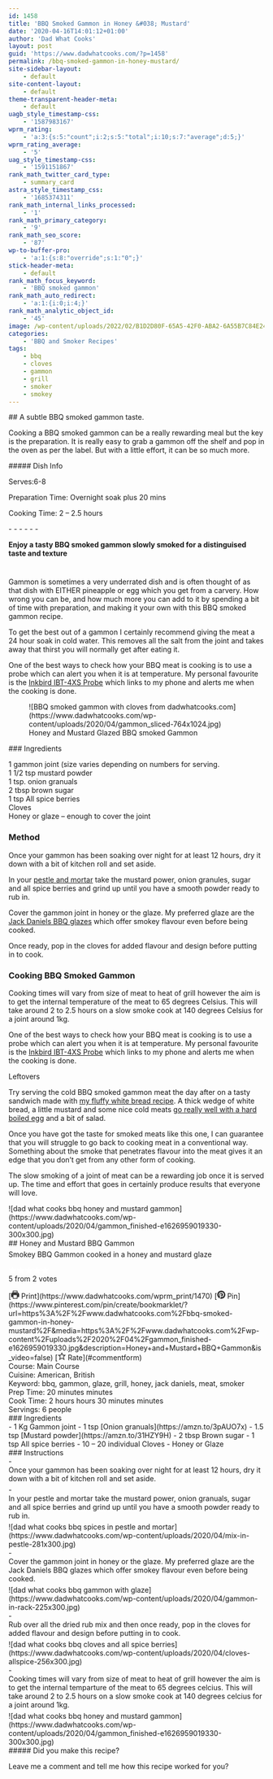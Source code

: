 ```yaml
---
id: 1458
title: 'BBQ Smoked Gammon in Honey &#038; Mustard'
date: '2020-04-16T14:01:12+01:00'
author: 'Dad What Cooks'
layout: post
guid: 'https://www.dadwhatcooks.com/?p=1458'
permalink: /bbq-smoked-gammon-in-honey-mustard/
site-sidebar-layout:
    - default
site-content-layout:
    - default
theme-transparent-header-meta:
    - default
uagb_style_timestamp-css:
    - '1587983167'
wprm_rating:
    - 'a:3:{s:5:"count";i:2;s:5:"total";i:10;s:7:"average";d:5;}'
wprm_rating_average:
    - '5'
uag_style_timestamp-css:
    - '1591151867'
rank_math_twitter_card_type:
    - summary_card
astra_style_timestamp_css:
    - '1685374311'
rank_math_internal_links_processed:
    - '1'
rank_math_primary_category:
    - '9'
rank_math_seo_score:
    - '87'
wp-to-buffer-pro:
    - 'a:1:{s:8:"override";s:1:"0";}'
stick-header-meta:
    - default
rank_math_focus_keyword:
    - 'BBQ smoked gammon'
rank_math_auto_redirect:
    - 'a:1:{i:0;i:4;}'
rank_math_analytic_object_id:
    - '45'
image: /wp-content/uploads/2022/02/B1D2D80F-65A5-42F0-ABA2-6A55B7C84E24.jpeg
categories:
    - 'BBQ and Smoker Recipes'
tags:
    - bbq
    - cloves
    - gammon
    - grill
    - smoker
    - smokey
---
```


<div class="wp-block-columns has-2-columns is-layout-flex wp-container-94"><div class="wp-block-column is-layout-flow"><div class="wp-block-uagb-advanced-heading uagb-block-e96fcf4a" id="uagb-adv-heading-03c5938b-40d8-4f39-88e1-0c6b3ec4de32">## A subtle BBQ smoked gammon taste.

   
Cooking a BBQ smoked gammon can be a really rewarding meal but the key is the preparation. It is really easy to grab a gammon off the shelf and pop in the oven as per the label. But with a little effort, it can be so much more.

</div></div><div class="wp-block-column is-layout-flow">##### Dish Info

Serves:6-8

Preparation Time: Overnight soak plus 20 mins

Cooking Time: 2 – 2.5 hours

</div></div>- - - - - -

<div class="wp-block-uagb-advanced-heading uagb-block-13f223e3" id="uagb-adv-heading-6a9f13fc-18d1-4ac1-8bfa-73c846434d98">
   
**Enjoy a tasty BBQ smoked gammon slowly smoked for a distinguised taste and texture**

</div><div aria-hidden="true" class="wp-block-spacer" style="height:25px"></div><section class="wp-block-uagb-section uagb-section__wrap uagb-section__background-undefined uagb-block-5fce026e"><div class="uagb-section__overlay"></div><div class="uagb-section__inner-wrap"><div class="wp-block-columns has-2-columns is-layout-flex wp-container-97"><div class="wp-block-column is-layout-flow">Gammon is sometimes a very underrated dish and is often thought of as that dish with EITHER pineapple or egg which you get from a carvery. How wrong you can be, and how much more you can add to it by spending a bit of time with preparation, and making it your own with this BBQ smoked gammon recipe.

To get the best out of a gammon I certainly recommend giving the meat a 24 hour soak in cold water. This removes all the salt from the joint and takes away that thirst you will normally get after eating it.<g class="gr_ gr_34 gr-alert gr_spell gr_inline_cards gr_run_anim ContextualSpelling" data-gr-id="34" id="34"></g>

One of the best ways to check how your BBQ meat is cooking is to use a probe which can alert you when it is at temperature. My personal favourite is the [Inkbird IBT-4XS Probe](https://amzn.to/2XGPbIA) which links to my phone and alerts me when the cooking is done.

</div><div class="wp-block-column is-layout-flow"><figure class="wp-block-image size-large">![BBQ smoked gammon with cloves from dadwhatcooks.com](https://www.dadwhatcooks.com/wp-content/uploads/2020/04/gammon_sliced-764x1024.jpg)<figcaption>Honey and Mustard Glazed BBQ smoked Gammon </figcaption></figure></div></div></div></section>### Ingredients

1 gammon joint (size varies depending on numbers for serving.  
1 1/2 tsp mustard powder  
1 tsp. onion granuals  
2 tbsp brown sugar  
1 tsp All spice berries  
Cloves  
Honey or glaze – enough to cover the joint

### Method

Once your gammon has been soaking over night for at least 12 hours, dry it down with a bit of kitchen roll and set aside.

In your [pestle and mortar](https://amzn.to/3cs0BnB) take the mustard power, onion granules, sugar and all spice berries and grind up until you have a smooth powder ready to rub in.

Cover the gammon joint in honey or the glaze. My preferred glaze are the [Jack Daniels BBQ glazes](https://amzn.to/3cn7Ih9) which offer smokey flavour even before being cooked.

Once ready, pop in the cloves for added flavour and design before putting in to cook.

### Cooking BBQ Smoked Gammon

Cooking times will vary from size of meat to heat of grill however the aim is to get the internal temperature of the meat to 65 degrees Celsius. This will take around 2 to 2.5 hours on a slow smoke cook at 140 degrees Celsius for a joint around 1kg.

One of the best ways to check how your BBQ meat is cooking is to use a probe which can alert you when it is at temperature. My personal favourite is the [Inkbird IBT-4XS Probe](https://amzn.to/2XGPbIA) which links to my phone and alerts me when the cooking is done.

Leftovers

Try serving the cold BBQ smoked gammon meat the day after on a tasty sandwich made with [my fluffy white bread recipe](https://www.dadwhatcooks.com/white-loaf-bread/). A thick wedge of white bread, a little mustard and some nice cold meats [go really well with a hard boiled egg](https://www.dadwhatcooks.com/tag/eggs/) and a bit of salad.

Once you have got the taste for smoked meats like this one, I can guarantee that you will struggle to go back to cooking meat in a conventional way. Something about the smoke that penetrates flavour into the meat gives it an edge that you don’t get from any other form of cooking.

The slow smoking of a joint of meat can be a rewarding job once it is served up. The time and effort that goes in certainly produce results that everyone will love.

<div class="wprm-recipe-container" data-recipe-id="1470" data-servings="6" id="wprm-recipe-container-1470"><div class="wprm-recipe wprm-recipe-template-dwc"><div class="wprm-recipe-image wprm-block-image-rounded">![dad what cooks bbq honey and mustard gammon](https://www.dadwhatcooks.com/wp-content/uploads/2020/04/gammon_finished-e1626959019330-300x300.jpg)</div><div class="wprm-recipe-template-dwc-container"><div class="wprm-recipe-template-dwc-header">## Honey and Mustard BBQ Gammon

<div class="wprm-spacer" style="height: 5px"></div><div class="wprm-recipe-summary wprm-block-text-normal"><span style="display: block;">Smokey BBQ Gammon cooked in a honey and mustard glaze</span></div><div class="wprm-spacer" style="height: 15px"></div> <style>#wprm-recipe-user-rating-4 .wprm-rating-star.wprm-rating-star-full svg * { fill: #ffffff; }#wprm-recipe-user-rating-4 .wprm-rating-star.wprm-rating-star-33 svg * { fill: url(#wprm-recipe-user-rating-4-33); }#wprm-recipe-user-rating-4 .wprm-rating-star.wprm-rating-star-50 svg * { fill: url(#wprm-recipe-user-rating-4-50); }#wprm-recipe-user-rating-4 .wprm-rating-star.wprm-rating-star-66 svg * { fill: url(#wprm-recipe-user-rating-4-66); }linearGradient#wprm-recipe-user-rating-4-33 stop { stop-color: #ffffff; }linearGradient#wprm-recipe-user-rating-4-50 stop { stop-color: #ffffff; }linearGradient#wprm-recipe-user-rating-4-66 stop { stop-color: #ffffff; }</style><svg height="0" style="display:block;width:0px;height:0px" width="0" xmlns="http://www.w3.org/2000/svg"><defs><lineargradient id="wprm-recipe-user-rating-4-33"><stop offset="0%" stop-opacity="1"></stop><stop offset="33%" stop-opacity="1"></stop><stop offset="33%" stop-opacity="0"></stop><stop offset="100%" stop-opacity="0"></stop></lineargradient></defs><defs><lineargradient id="wprm-recipe-user-rating-4-50"><stop offset="0%" stop-opacity="1"></stop><stop offset="50%" stop-opacity="1"></stop><stop offset="50%" stop-opacity="0"></stop><stop offset="100%" stop-opacity="0"></stop></lineargradient></defs><defs><lineargradient id="wprm-recipe-user-rating-4-66"><stop offset="0%" stop-opacity="1"></stop><stop offset="66%" stop-opacity="1"></stop><stop offset="66%" stop-opacity="0"></stop><stop offset="100%" stop-opacity="0"></stop></lineargradient></defs></svg><div class="wprm-recipe-rating wprm-user-rating wprm-recipe-rating-separate wprm-user-rating-not-voted wprm-user-rating-allowed" data-average="5" data-count="2" data-decimals="2" data-recipe="1470" data-total="10" data-user="0" id="wprm-recipe-user-rating-4"><span aria-label="Rate this recipe 1 out of 5 stars" class="wprm-rating-star wprm-rating-star-1 wprm-rating-star-full" data-color="#ffffff" data-rating="1" onblur="window.WPRecipeMaker.userRating.leave(this)" onclick="window.WPRecipeMaker.userRating.click(this, event)" onfocus="window.WPRecipeMaker.userRating.enter(this)" onkeypress="window.WPRecipeMaker.userRating.click(this, event)" onmouseenter="window.WPRecipeMaker.userRating.enter(this)" onmouseleave="window.WPRecipeMaker.userRating.leave(this)" role="button" style="font-size: 1em;" tabindex="0"><svg height="16px" viewbox="0 0 24 24" width="16px" x="0px" xmlns="http://www.w3.org/2000/svg" xmlns:xlink="http://www.w3.org/1999/xlink" y="0px"><g transform="translate(0, 0)"><polygon fill="none" points="12,2.6 15,9 21.4,9 16.7,13.9 18.6,21.4 12,17.6 5.4,21.4 7.3,13.9 2.6,9 9,9 " stroke="#ffffff" stroke-linecap="square" stroke-linejoin="miter" stroke-miterlimit="10" stroke-width="2"></polygon></g></svg></span><span aria-label="Rate this recipe 2 out of 5 stars" class="wprm-rating-star wprm-rating-star-2 wprm-rating-star-full" data-color="#ffffff" data-rating="2" onblur="window.WPRecipeMaker.userRating.leave(this)" onclick="window.WPRecipeMaker.userRating.click(this, event)" onfocus="window.WPRecipeMaker.userRating.enter(this)" onkeypress="window.WPRecipeMaker.userRating.click(this, event)" onmouseenter="window.WPRecipeMaker.userRating.enter(this)" onmouseleave="window.WPRecipeMaker.userRating.leave(this)" role="button" style="font-size: 1em;" tabindex="0"><svg height="16px" viewbox="0 0 24 24" width="16px" x="0px" xmlns="http://www.w3.org/2000/svg" xmlns:xlink="http://www.w3.org/1999/xlink" y="0px"><g transform="translate(0, 0)"><polygon fill="none" points="12,2.6 15,9 21.4,9 16.7,13.9 18.6,21.4 12,17.6 5.4,21.4 7.3,13.9 2.6,9 9,9 " stroke="#ffffff" stroke-linecap="square" stroke-linejoin="miter" stroke-miterlimit="10" stroke-width="2"></polygon></g></svg></span><span aria-label="Rate this recipe 3 out of 5 stars" class="wprm-rating-star wprm-rating-star-3 wprm-rating-star-full" data-color="#ffffff" data-rating="3" onblur="window.WPRecipeMaker.userRating.leave(this)" onclick="window.WPRecipeMaker.userRating.click(this, event)" onfocus="window.WPRecipeMaker.userRating.enter(this)" onkeypress="window.WPRecipeMaker.userRating.click(this, event)" onmouseenter="window.WPRecipeMaker.userRating.enter(this)" onmouseleave="window.WPRecipeMaker.userRating.leave(this)" role="button" style="font-size: 1em;" tabindex="0"><svg height="16px" viewbox="0 0 24 24" width="16px" x="0px" xmlns="http://www.w3.org/2000/svg" xmlns:xlink="http://www.w3.org/1999/xlink" y="0px"><g transform="translate(0, 0)"><polygon fill="none" points="12,2.6 15,9 21.4,9 16.7,13.9 18.6,21.4 12,17.6 5.4,21.4 7.3,13.9 2.6,9 9,9 " stroke="#ffffff" stroke-linecap="square" stroke-linejoin="miter" stroke-miterlimit="10" stroke-width="2"></polygon></g></svg></span><span aria-label="Rate this recipe 4 out of 5 stars" class="wprm-rating-star wprm-rating-star-4 wprm-rating-star-full" data-color="#ffffff" data-rating="4" onblur="window.WPRecipeMaker.userRating.leave(this)" onclick="window.WPRecipeMaker.userRating.click(this, event)" onfocus="window.WPRecipeMaker.userRating.enter(this)" onkeypress="window.WPRecipeMaker.userRating.click(this, event)" onmouseenter="window.WPRecipeMaker.userRating.enter(this)" onmouseleave="window.WPRecipeMaker.userRating.leave(this)" role="button" style="font-size: 1em;" tabindex="0"><svg height="16px" viewbox="0 0 24 24" width="16px" x="0px" xmlns="http://www.w3.org/2000/svg" xmlns:xlink="http://www.w3.org/1999/xlink" y="0px"><g transform="translate(0, 0)"><polygon fill="none" points="12,2.6 15,9 21.4,9 16.7,13.9 18.6,21.4 12,17.6 5.4,21.4 7.3,13.9 2.6,9 9,9 " stroke="#ffffff" stroke-linecap="square" stroke-linejoin="miter" stroke-miterlimit="10" stroke-width="2"></polygon></g></svg></span><span aria-label="Rate this recipe 5 out of 5 stars" class="wprm-rating-star wprm-rating-star-5 wprm-rating-star-full" data-color="#ffffff" data-rating="5" onblur="window.WPRecipeMaker.userRating.leave(this)" onclick="window.WPRecipeMaker.userRating.click(this, event)" onfocus="window.WPRecipeMaker.userRating.enter(this)" onkeypress="window.WPRecipeMaker.userRating.click(this, event)" onmouseenter="window.WPRecipeMaker.userRating.enter(this)" onmouseleave="window.WPRecipeMaker.userRating.leave(this)" role="button" style="font-size: 1em;" tabindex="0"><svg height="16px" viewbox="0 0 24 24" width="16px" x="0px" xmlns="http://www.w3.org/2000/svg" xmlns:xlink="http://www.w3.org/1999/xlink" y="0px"><g transform="translate(0, 0)"><polygon fill="none" points="12,2.6 15,9 21.4,9 16.7,13.9 18.6,21.4 12,17.6 5.4,21.4 7.3,13.9 2.6,9 9,9 " stroke="#ffffff" stroke-linecap="square" stroke-linejoin="miter" stroke-miterlimit="10" stroke-width="2"></polygon></g></svg></span><div class="wprm-recipe-rating-details wprm-block-text-normal"><span class="wprm-recipe-rating-average">5</span> from <span class="wprm-recipe-rating-count">2</span> votes</div></div><div class="wprm-spacer" style="height: 15px"></div> [<span class="wprm-recipe-icon wprm-recipe-print-icon"><svg height="16px" viewbox="0 0 24 24" width="16px" x="0px" xmlns="http://www.w3.org/2000/svg" xmlns:xlink="http://www.w3.org/1999/xlink" y="0px"><g><path d="M19,5.09V1c0-0.552-0.448-1-1-1H6C5.448,0,5,0.448,5,1v4.09C2.167,5.569,0,8.033,0,11v7c0,0.552,0.448,1,1,1h4v4c0,0.552,0.448,1,1,1h12c0.552,0,1-0.448,1-1v-4h4c0.552,0,1-0.448,1-1v-7C24,8.033,21.833,5.569,19,5.09z M7,2h10v3H7V2z M17,22H7v-9h10V22z M18,10c-0.552,0-1-0.448-1-1c0-0.552,0.448-1,1-1s1,0.448,1,1C19,9.552,18.552,10,18,10z" fill="#333333"></path></g></svg></span> Print](https://www.dadwhatcooks.com/wprm_print/1470) [<span class="wprm-recipe-icon wprm-recipe-pin-icon"><svg height="16" viewbox="0 0 24 24" width="16" xmlns="http://www.w3.org/2000/svg"><g class="nc-icon-wrapper" fill="#333333"><path d="M12,0C5.4,0,0,5.4,0,12c0,5.1,3.2,9.4,7.6,11.2c-0.1-0.9-0.2-2.4,0-3.4c0.2-0.9,1.4-6,1.4-6S8.7,13,8.7,12 c0-1.7,1-2.9,2.2-2.9c1,0,1.5,0.8,1.5,1.7c0,1-0.7,2.6-1,4c-0.3,1.2,0.6,2.2,1.8,2.2c2.1,0,3.8-2.2,3.8-5.5c0-2.9-2.1-4.9-5-4.9 c-3.4,0-5.4,2.6-5.4,5.2c0,1,0.4,2.1,0.9,2.7c0.1,0.1,0.1,0.2,0.1,0.3c-0.1,0.4-0.3,1.2-0.3,1.4c-0.1,0.2-0.2,0.3-0.4,0.2 c-1.5-0.7-2.4-2.9-2.4-4.6c0-3.8,2.8-7.3,7.9-7.3c4.2,0,7.4,3,7.4,6.9c0,4.1-2.6,7.5-6.2,7.5c-1.2,0-2.4-0.6-2.8-1.4 c0,0-0.6,2.3-0.7,2.9c-0.3,1-1,2.3-1.5,3.1C9.6,23.8,10.8,24,12,24c6.6,0,12-5.4,12-12C24,5.4,18.6,0,12,0z" fill="#333333"></path></g></svg></span> Pin](https://www.pinterest.com/pin/create/bookmarklet/?url=https%3A%2F%2Fwww.dadwhatcooks.com%2Fbbq-smoked-gammon-in-honey-mustard%2F&media=https%3A%2F%2Fwww.dadwhatcooks.com%2Fwp-content%2Fuploads%2F2020%2F04%2Fgammon_finished-e1626959019330.jpg&description=Honey+and+Mustard+BBQ+Gammon&is_video=false) [<span class="wprm-recipe-icon wprm-recipe-jump-to-comments-icon"><svg height="16px" viewbox="0 0 24 24" width="16px" x="0px" xmlns="http://www.w3.org/2000/svg" xmlns:xlink="http://www.w3.org/1999/xlink" y="0px"><g transform="translate(0, 0)"><polygon fill="none" points="12,2.6 15,9 21.4,9 16.7,13.9 18.6,21.4 12,17.6 5.4,21.4 7.3,13.9 2.6,9 9,9 " stroke="#333333" stroke-linecap="square" stroke-linejoin="miter" stroke-miterlimit="10" stroke-width="2"></polygon></g></svg></span> Rate](#commentform)<div class="wprm-spacer"></div><div class="wprm-recipe-meta-container wprm-recipe-tags-container wprm-recipe-details-container wprm-recipe-details-container-inline wprm-block-text-normal" style=""><div class="wprm-recipe-block-container wprm-recipe-block-container-inline wprm-block-text-normal wprm-recipe-tag-container wprm-recipe-course-container" style=""><span class="wprm-recipe-details-label wprm-block-text-faded wprm-recipe-tag-label wprm-recipe-course-label">Course: </span><span class="wprm-recipe-course wprm-block-text-normal">Main Course</span></div><div class="wprm-recipe-block-container wprm-recipe-block-container-inline wprm-block-text-normal wprm-recipe-tag-container wprm-recipe-cuisine-container" style=""><span class="wprm-recipe-details-label wprm-block-text-faded wprm-recipe-tag-label wprm-recipe-cuisine-label">Cuisine: </span><span class="wprm-recipe-cuisine wprm-block-text-normal">American, British</span></div><div class="wprm-recipe-block-container wprm-recipe-block-container-inline wprm-block-text-normal wprm-recipe-tag-container wprm-recipe-keyword-container" style=""><span class="wprm-recipe-details-label wprm-block-text-faded wprm-recipe-tag-label wprm-recipe-keyword-label">Keyword: </span><span class="wprm-recipe-keyword wprm-block-text-normal">bbq, gammon, glaze, grill, honey, jack daniels, meat, smoker</span></div></div><div class="wprm-recipe-meta-container wprm-recipe-times-container wprm-recipe-details-container wprm-recipe-details-container-inline wprm-block-text-normal" style=""><div class="wprm-recipe-block-container wprm-recipe-block-container-inline wprm-block-text-normal wprm-recipe-time-container wprm-recipe-prep-time-container" style=""><span class="wprm-recipe-details-label wprm-block-text-faded wprm-recipe-time-label wprm-recipe-prep-time-label">Prep Time: </span><span class="wprm-recipe-time wprm-block-text-normal"><span class="wprm-recipe-details wprm-recipe-details-minutes wprm-recipe-prep_time wprm-recipe-prep_time-minutes">20<span class="sr-only screen-reader-text wprm-screen-reader-text"> minutes</span></span> <span aria-hidden="true" class="wprm-recipe-details-unit wprm-recipe-details-minutes wprm-recipe-prep_time-unit wprm-recipe-prep_timeunit-minutes">minutes</span></span></div><div class="wprm-recipe-block-container wprm-recipe-block-container-inline wprm-block-text-normal wprm-recipe-time-container wprm-recipe-cook-time-container" style=""><span class="wprm-recipe-details-label wprm-block-text-faded wprm-recipe-time-label wprm-recipe-cook-time-label">Cook Time: </span><span class="wprm-recipe-time wprm-block-text-normal"><span class="wprm-recipe-details wprm-recipe-details-hours wprm-recipe-cook_time wprm-recipe-cook_time-hours">2<span class="sr-only screen-reader-text wprm-screen-reader-text"> hours</span></span> <span aria-hidden="true" class="wprm-recipe-details-unit wprm-recipe-details-unit-hours wprm-recipe-cook_time-unit wprm-recipe-cook_timeunit-hours">hours</span> <span class="wprm-recipe-details wprm-recipe-details-minutes wprm-recipe-cook_time wprm-recipe-cook_time-minutes">30<span class="sr-only screen-reader-text wprm-screen-reader-text"> minutes</span></span> <span aria-hidden="true" class="wprm-recipe-details-unit wprm-recipe-details-minutes wprm-recipe-cook_time-unit wprm-recipe-cook_timeunit-minutes">minutes</span></span></div></div><div class="wprm-recipe-block-container wprm-recipe-block-container-inline wprm-block-text-normal wprm-recipe-servings-container" style=""><span class="wprm-recipe-details-label wprm-block-text-faded wprm-recipe-servings-label">Servings: </span><span class="wprm-recipe-servings-with-unit"><span aria-label="Adjust recipe servings" class="wprm-recipe-servings wprm-recipe-details wprm-recipe-servings-1470 wprm-recipe-servings-adjustable-tooltip wprm-block-text-normal" data-initial-servings="" data-recipe="1470">6</span> <span class="wprm-recipe-servings-unit wprm-recipe-details-unit wprm-block-text-normal">people</span></span></div> </div><div class="wprm-recipe-ingredients-container wprm-recipe-ingredients-no-images wprm-recipe-1470-ingredients-container wprm-block-text-normal wprm-ingredient-style-regular wprm-recipe-images-before" data-recipe="1470" data-servings="6">### Ingredients

<div class="wprm-recipe-ingredient-group">- <span class="wprm-recipe-ingredient-amount">1</span> <span class="wprm-recipe-ingredient-unit">Kg</span> <span class="wprm-recipe-ingredient-name">Gammon joint</span>
- <span class="wprm-recipe-ingredient-amount">1</span> <span class="wprm-recipe-ingredient-unit">tsp</span> <span class="wprm-recipe-ingredient-name">[Onion granuals](https://amzn.to/3pAUO7x)</span>
- <span class="wprm-recipe-ingredient-amount">1.5</span> <span class="wprm-recipe-ingredient-unit">tsp</span> <span class="wprm-recipe-ingredient-name">[Mustard powder](https://amzn.to/31HZY9H)</span>
- <span class="wprm-recipe-ingredient-amount">2</span> <span class="wprm-recipe-ingredient-unit">tbsp</span> <span class="wprm-recipe-ingredient-name">Brown sugar</span>
- <span class="wprm-recipe-ingredient-amount">1</span> <span class="wprm-recipe-ingredient-unit">tsp</span> <span class="wprm-recipe-ingredient-name">All spice berries</span>
- <span class="wprm-recipe-ingredient-amount">10 – 20</span> <span class="wprm-recipe-ingredient-unit">individual</span> <span class="wprm-recipe-ingredient-name">Cloves</span>
- <span class="wprm-recipe-ingredient-name">Honey or Glaze</span>

</div></div><div class="wprm-recipe-instructions-container wprm-recipe-1470-instructions-container wprm-block-text-normal" data-recipe="1470">### Instructions

<div class="wprm-recipe-instruction-group">- <div class="wprm-recipe-instruction-text" style="margin-bottom: 5px"><span style="display: block;">Once your gammon has been soaking over night for at least 12 hours, dry it down with a bit of kitchen roll and set aside.</span></div>
- <div class="wprm-recipe-instruction-text" style="margin-bottom: 5px"><span style="display: block;">In your pestle and mortar take the mustard power, onion granuals, sugar and all spice berries and grind up until you have a smooth powder ready to rub in.</span></div><div class="wprm-recipe-instruction-media wprm-recipe-instruction-image" style="text-align: left;">![dad what cooks bbq spices in pestle and mortar](https://www.dadwhatcooks.com/wp-content/uploads/2020/04/mix-in-pestle-281x300.jpg)</div>
- <div class="wprm-recipe-instruction-text" style="margin-bottom: 5px"><span style="display: block;">Cover the gammon joint in honey or the glaze. My preferred glaze are the Jack Daniels BBQ glazes which offer smokey flavour even before being cooked.</span></div><div class="wprm-recipe-instruction-media wprm-recipe-instruction-image" style="text-align: left;">![dad what cooks bbq gammon with glaze](https://www.dadwhatcooks.com/wp-content/uploads/2020/04/gammon-in-rack-225x300.jpg)</div>
- <div class="wprm-recipe-instruction-text" style="margin-bottom: 5px"><span style="display: block;">Rub over all the dried rub mix and then once ready, pop in the cloves for added flavour and design before putting in to cook.</span></div><div class="wprm-recipe-instruction-media wprm-recipe-instruction-image" style="text-align: left;">![dad what cooks bbq cloves and all spice berries](https://www.dadwhatcooks.com/wp-content/uploads/2020/04/cloves-allspice-256x300.jpg)</div>
- <div class="wprm-recipe-instruction-text" style="margin-bottom: 5px"><span style="display: block;">Cooking times will vary from size of meat to heat of grill however the aim is to get the internal temparture of the meat to 65 degrees celcius. This will take around 2 to 2.5 hours on a slow smoke cook at 140 degrees celcius for a joint around 1kg.</span></div><div class="wprm-recipe-instruction-media wprm-recipe-instruction-image" style="text-align: left;">![dad what cooks bbq honey and mustard gammon](https://www.dadwhatcooks.com/wp-content/uploads/2020/04/gammon_finished-e1626959019330-300x300.jpg)</div>

</div></div> </div></div></div>##### Did you make this recipe?

Leave me a comment and tell me how this recipe worked for you?